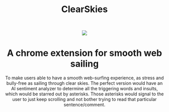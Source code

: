 <div align="center">

<h1>ClearSkies</h1>

</div>

<p>&nbsp;</p>

<div align="center">
  <img src="http://ForTheBadge.com/images/badges/uses-js.svg">
</div>

<div align="center">

<h1>A chrome extension for smooth web sailing</h1>

<p>To make users able to have a smooth web-surfing experience, as stress and bully-free as sailing through clear skies. The perfect version would have an AI sentiment analyzer to determine all the triggering words and insults, which would be starred out by asterisks. Those asterisks would signal to the user to just keep scrolling and  not bother trying to read that particular sentence/comment.</p>

</div>
